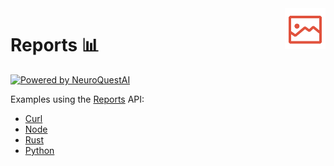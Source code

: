 <img src="https://raw.githubusercontent.com/NeuroQuestAi/neuroquestai.github.io/main/brand/products/reports/reports-128.png" align="right" width="65" height="65"/>

# Reports 📊

[![Powered by NeuroQuestAI](https://img.shields.io/badge/powered%20by-NeuroQuestAI-orange.svg?style=flat&colorA=E1523D&colorB=007D8A)](
https://neuroquest.ai)

Examples using the [Reports](https://docs.neuroquest.ai/reports/) API:

  - [Curl](curl)
  - [Node](node)
  - [Rust](rust)
  - [Python](python)

